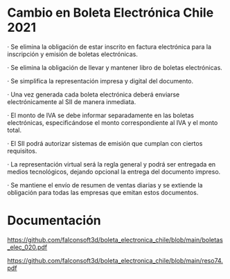 # Cambio en Boleta Electrónica Chile 2021

· Se elimina la obligación de estar inscrito en factura electrónica para la inscripción y emisión de boletas electrónicas.

· Se elimina la obligación de llevar y mantener libro de boletas electrónicas.

· Se simplifica la representación impresa y digital del documento.

· Una vez generada cada boleta electrónica deberá enviarse electrónicamente al SII de manera inmediata.

· El monto de IVA se debe informar separadamente en las boletas electrónicas, especificándose el monto correspondiente al IVA y el monto total.

· El SII podrá autorizar sistemas de emisión que cumplan con ciertos requisitos.

· La representación virtual será la regla general y podrá ser entregada en medios tecnológicos, dejando opcional la entrega del documento impreso.

· Se mantiene el envío de resumen de ventas diarias y se extiende la obligación para todas las empresas que emitan estos documentos.

# Documentación
https://github.com/falconsoft3d/boleta_electronica_chile/blob/main/boletas_elec_020.pdf

https://github.com/falconsoft3d/boleta_electronica_chile/blob/main/reso74.pdf
